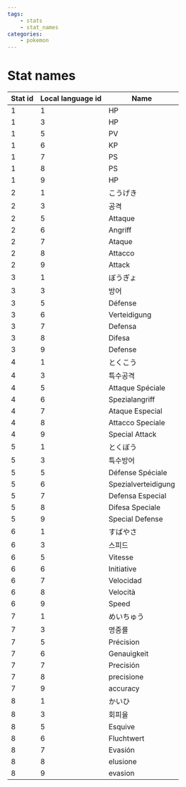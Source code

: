 ```yaml
---
tags:
    - stats
    - stat_names
categories:
    - pokemon
---
```


# Stat names

| **Stat id** | **Local language id** | **Name** |
|-------------|-----------------------|----------|
| 1       | 1                 | HP                  |
| 1       | 3                 | HP                  |
| 1       | 5                 | PV                  |
| 1       | 6                 | KP                  |
| 1       | 7                 | PS                  |
| 1       | 8                 | PS                  |
| 1       | 9                 | HP                  |
| 2       | 1                 | こうげき                |
| 2       | 3                 | 공격                  |
| 2       | 5                 | Attaque             |
| 2       | 6                 | Angriff             |
| 2       | 7                 | Ataque              |
| 2       | 8                 | Attacco             |
| 2       | 9                 | Attack              |
| 3       | 1                 | ぼうぎょ                |
| 3       | 3                 | 방어                  |
| 3       | 5                 | Défense             |
| 3       | 6                 | Verteidigung        |
| 3       | 7                 | Defensa             |
| 3       | 8                 | Difesa              |
| 3       | 9                 | Defense             |
| 4       | 1                 | とくこう                |
| 4       | 3                 | 특수공격                |
| 4       | 5                 | Attaque Spéciale    |
| 4       | 6                 | Spezialangriff      |
| 4       | 7                 | Ataque Especial     |
| 4       | 8                 | Attacco Speciale    |
| 4       | 9                 | Special Attack      |
| 5       | 1                 | とくぼう                |
| 5       | 3                 | 특수방어                |
| 5       | 5                 | Défense Spéciale    |
| 5       | 6                 | Spezialverteidigung |
| 5       | 7                 | Defensa Especial    |
| 5       | 8                 | Difesa Speciale     |
| 5       | 9                 | Special Defense     |
| 6       | 1                 | すばやさ                |
| 6       | 3                 | 스피드                 |
| 6       | 5                 | Vitesse             |
| 6       | 6                 | Initiative          |
| 6       | 7                 | Velocidad           |
| 6       | 8                 | Velocità            |
| 6       | 9                 | Speed               |
| 7       | 1                 | めいちゅう               |
| 7       | 3                 | 명중률                 |
| 7       | 5                 | Précision           |
| 7       | 6                 | Genauigkeit         |
| 7       | 7                 | Precisión           |
| 7       | 8                 | precisione          |
| 7       | 9                 | accuracy            |
| 8       | 1                 | かいひ                 |
| 8       | 3                 | 회피율                 |
| 8       | 5                 | Esquive             |
| 8       | 6                 | Fluchtwert          |
| 8       | 7                 | Evasión             |
| 8       | 8                 | elusione            |
| 8       | 9                 | evasion             |

